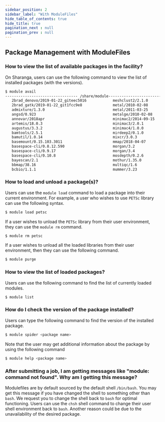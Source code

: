 ```yaml
---
sidebar_position: 2
sidebar_label: "With ModuleFiles"
hide_table_of_contents: true
hide_title: true
pagination_next : null
pagination_prev : null
---
```


## Package Management with ModuleFiles

### How to view the list of available packages in the facility?

On Sharanga, users can use the following command to view the list of installed packages (with the versions).

```bash
$ module avail
--------------------------------- /share/module-------------------------------
   2brad_denovo/2019-01-22_giteec5016            meshclust2/2.1.0
   2brad_gatk/2019-01-22_git1fcc9e8              metal/2010-02-08
   admixture/1.3.0                               metal/2011-03-25
   angsd/0.923                                   metalge/2010-02-08
   annovar/2018apr                               minimac2/2014-09-15
   artemis/18.0.3                                minimac3/2.0.1
   augustus/3.3.2                                minimac4/1.0.0
   bamtools/2.5.1                                mirdeep2/0.1.0
   bamutil/1.0.14                                mixcr/3.0.3
   basemount/0.15.103.3011                       mmap/2018-04-07
   basespace-cli/0.8.12.590                      morgan/3.2
   basespace-cli/0.9.17                          morgan/3.4
   basespace-cli/0.10.8                          mosdepth/0.2.6
   bayescan/2.1                                  mothur/1.35.0
   bbmap/38.16                                   multiqc/1.6
   bcbio/1.1.1                                   mummer/3.23
```

### How to load and unload a package(s)?

Users can use the `module load` command to load a package into their current environment. For example, a user who wishes to use `PETSc` library can use the following syntax.

```bash
$ module load petsc
```

If a user wishes to unload the `PETSc` library from their user environment, they can use the `module rm` command.

```bash
$ module rm petsc
```

If a user wishes to unload all the loaded libraries from their user environment, then they can use the following command.

```bash
$ module purge
```

### How to view the list of loaded packages?

Users can use the following command to find the list of currently loaded modules.

```bash
$ module list
```

### How do I check the version of the package installed?

Users can type the following command to find the version of the installed package.

```bash
$ module spider <package name>
```

Note that the user may get additional information about the package by using the following command

```bash
$ module help <package name>
```

### After submitting a job, I am getting messages like "module: command not found". Why am I getting this message?

Modulefiles are by default sourced by the default shell `/bin/bash`. You may get this message if you have changed the shell to something other than `bash`. We request you to change the shell back to `bash` for optimal functioning. Users can use the `chsh` shell command to change their user shell environment back to `bash`. Another reason could be due to the unavailability of the desired package.